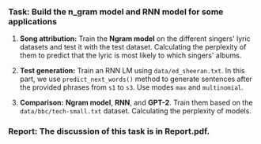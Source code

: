 ### Task: Build the n_gram model and RNN model for some applications

1. **Song attribution:** Train the **Ngram model** on the different singers' lyric datasets and test it with the test dataset. Calculating the perplexity of them to predict that the lyric is most likely to which singers' albums.

2. **Test generation:**  Train an RNN LM using `data/ed_sheeran.txt`. In this part, we use `predict_next_words()` method to generate sentences after the provided phrases from `s1` to `s3`. Use modes `max` and `multinomial`.

3. **Comparison:** **Ngram model**, **RNN**, and **GPT-2**. Train them based on the `data/bbc/tech-small.txt` dataset. Calculating the perplexity of models.

### Report: The discussion of this task is in Report.pdf.
